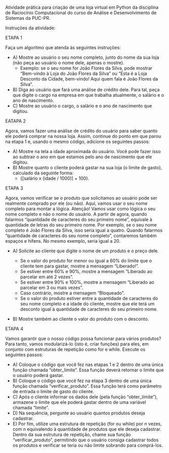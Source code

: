 Atividade prática para criação de uma loja virtual em Python da disciplina de Raciocínio Computacional do curso de Análise e Desenvolvimento de Sistemas da PUC-PR.

Instruções da atividade:

ETAPA 1

Faça um algoritmo que atenda às seguintes instruções:

- A) Mostre ao usuário o seu nome completo, junto do nome da sua loja (não peça ao usuário o nome dele, apenas o mostre).
	- Exemplo: se o seu nome for João Flores da Silva, pode mostrar “Bem-vindo à Loja do João Flores da Silva” ou “Esta é a Loja Desconto da Cidade, bem-vindo! Aqui quem fala é João Flores da Silva”.
- B) Diga ao usuário que fará uma análise de crédito dele. Para tal, peça que digite o cargo na empresa em que trabalha atualmente, o salário e o ano de nascimento.
- C) Mostre ao usuário o cargo, o salário e o ano de nascimento que digitou.

EATAPA 2

Agora, vamos fazer uma análise de crédito do usuário para saber quanto ele poderá comprar na nossa loja. Assim, continue do ponto em que parou na etapa 1 e, usando o mesmo código, adicione os seguintes passos:

- A) Mostre na tela a idade aproximada do usuário. Você pode fazer isso ao subtrair o ano em que estamos pelo ano de nascimento que ele digitou.
- B) Mostre quanto o cliente poderá gastar na sua loja (o limite de gasto), calculado da seguinte forma:
	- {[salário x (idade / 1000)] + 100}.

ETAPA 3

Agora, vamos verificar se o produto que solicitamos ao usuário pode ser realmente comprado por ele (ou não). Aqui, vamos usar o seu nome completo para montar a lógica. Atenção! Vamos usar como lógica o seu nome completo e não o nome do usuário. A partir de agora, quando falarmos “quantidade de caracteres do seu primeiro nome”, equivale à quantidade de letras do seu primeiro nome. Por exemplo, se o seu nome completo é João Flores da Silva, isso seria igual a quatro. Quando falarmos “quantidade de caracteres do seu nome completo”, contaremos também espaços e hifens. No mesmo exemplo, seria igual a 20.

- A) Solicite ao cliente que digite o nome de um produto e o preço dele.

	- Se o valor do produto for menor ou igual a 60% do limite que o cliente tem para gastar, mostre a mensagem “Liberado!”.
	- Se estiver entre 60% e 90%, mostre a mensagem “Liberado ao parcelar em até 2 vezes”.
	- Se estiver entre 90% e 100%, mostre a mensagem “Liberado ao parcelar em 3 ou mais vezes”.
	- Caso contrário, mostre a mensagem “Bloqueado”.
	- Se o valor do produto estiver entre a quantidade de caracteres do seu nome completo e a idade do cliente, mostre que ele terá um desconto igual à quantidade de caracteres do seu primeiro nome.
- B) Mostre também ao cliente o valor do produto com o desconto.

ETAPA 4

Vamos garantir que o nosso código possa funcionar para vários produtos? Para tanto, vamos modularizá-lo (isto é, criar funções) para eles, em conjunto com estruturas de repetição como for e while. Execute os seguintes passos:

- A) Coloque o código que você fez nas etapas 1 e 2 dentro de uma única função chamada “obter_limite”. Essa função deverá retornar o limite que o usuário poderá gastar.
- B) Coloque o código que você fez na etapa 3 dentro de uma única função chamada “verificar_produto”. Essa função terá como parâmetro de entrada o limite de gasto do cliente.
- C) Após o cliente informar os dados dele (pela função “obter_limite”), armazene o limite que ele poderá gastar dentro de uma variável chamada “limite”.
- D) Na sequência, pergunte ao usuário quantos produtos deseja cadastrar.
- E) Por fim, utilize uma estrutura de repetição (for ou while) por n vezes, com n equivalendo à quantidade de produtos que ele deseja cadastrar. Dentro da sua estrutura de repetição, chame sua função “verificar_produto”, permitindo que o usuário consiga cadastrar todos os produtos e verificar se teria ou não limite sobrando para comprá-los.
